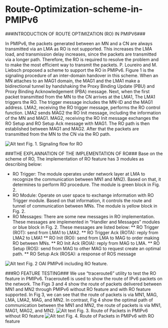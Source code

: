 Route-Optimization-scheme-in-PMIPv6
===================================

###INTRODUCTION OF ROUTE OPTIMIZATION (RO) IN PMIPV6###

In PMIPv6, the packets generated between an MN and a CN are always transmitted via an LMA as RO is not supported. This increases the LMA load, and transmission delay increases, since the packets are transmitted via a longer path. Therefore, the RO is required to resolve the problem and to make the most efficient way to transmit the packets. P. Loureiro and M. Liebsch proposed a scheme to support the RO in PMIPv6. Figure 1 is the signaling procedure of an inter-domain handover in this scheme. When an MN attaches to an MAG1 domain, the MAG1 and the LMA1 make a bidirectional tunnel by handshaking the Proxy Binding Update (PBU) and Proxy Binding Acknowledgement (PBA) message. Next, when the first packet transmitted from the MN to the CN arrives at the LMA1, The LMA1 triggers the RO. The trigger message includes the MN-ID and the MAG1 address. LMA2, receiving the RO trigger message, performs the RO control function. LMA2 sends MAG2 the RO Init message, including the information of the MN and MAG1. MAG2, receiving the RO Init message exchanges the RO Setup and RO Setup Ack message with MAG1. The RO path is then established between MAG1 and MAG2. After that the packets are transmitted from the MN to the CN via the RO path.
 
![Alt text](http://monet.skku.ac.kr/img/open-source/Route-Optimization-1.gif "Fig. 1 Fig. 1. Signaling flow for RO") 
Fig. 1. Signaling flow for RO
 
###THE EXPLANNATION OF THE IMPLEMENTATION OF RO###
Base on the scheme of RO, The implementation of RO feature has 3 modules as describing below:
* RO Trigger: The module operates under network layer at LMA to recognize the communication between MN1 and MN2). Based on that, it determines to perform RO procedure. The module is green block in Fig. 2.
* RO Module: Operate on user space to exchange information with RO Trigger module. Based on that information, it controls the route and tunnel of communication between MNs. The module is yellow block in Fig. 2.
* RO Messages: There are some new messages in RO implementation. These messages are implemented in “Handler and Messages” modules or blue block in Fig. 2. These messages are listed below:
** RO Trigger (ROT): send from LMA1 to LMA2.
** RO Trigger Ack (ROTA): reply from LMA2 to LMA1
** RO Init (ROI): send from LMA to MAG to order making RO between MNs.
** RO Init Ack (ROIA): reply from MAG to LMA.
** RO Setup (ROS): send from MAG to other MAG to request create an optimal path.
** RO Setup Ack (ROSA): a response of ROS message
 
![Alt text](http://monet.skku.ac.kr/img/open-source/Route-Optimization-2.gif "Fig. 2. OAI PMIPv6 including RO feature.") 
Fig. 2 OAI PMIPv6 including RO feature.
 
###RO FEATURE TESTING###
We use “traceroute6” utility to test the RO feature in PMIPv6. Traceroute6 is used to show the route of IPv6 packets on the network. The Figs 3 and 4 show the route of packets delivered between MN1 and MN2 through PMIPv6 without RO feature and with RO feature supported. In Fig 3, we can see that the route of packets is via MN1, MAG, LMA, LMA2, MAG, and MN2. In contrast, Fig 4 show the optimal path of communication between the MN1 and MN2, the route of packets is via MN1, MAG1, MAG2, and MN2.
![Alt text](http://monet.skku.ac.kr/img/open-source/Route-Optimization-3.gif "Fig. 3. Route of Packets in PMIPv6 without RO feature") 
Fig. 3. Route of Packets in PMIPv6 without RO feature
![Alt text](http://monet.skku.ac.kr/img/open-source/Route-Optimization-4.gif "Fig. 4. Route of Packets in PMIPv6 with RO feature") 
Fig. 4. Route of Packets in PMIPv6 with RO feature
